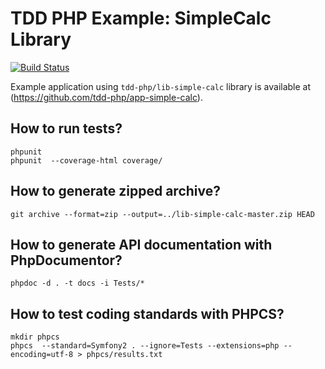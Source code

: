 TDD PHP Example: SimpleCalc Library
=========================

[![Build Status](https://secure.travis-ci.org/tdd-php/lib-simple-calc.png?branch=master)](http://travis-ci.org/tdd-php/lib-simple-calc)

Example application using `tdd-php/lib-simple-calc` library
is available at (https://github.com/tdd-php/app-simple-calc).

How to run tests?
-----------------

    phpunit
    phpunit  --coverage-html coverage/


How to generate zipped archive?
-------------------------------

    git archive --format=zip --output=../lib-simple-calc-master.zip HEAD


How to generate API documentation with PhpDocumentor?
-----------------------------------------------------

    phpdoc -d . -t docs -i Tests/*


How to test coding standards with PHPCS?
----------------------------------------

    mkdir phpcs
    phpcs  --standard=Symfony2 . --ignore=Tests --extensions=php --encoding=utf-8 > phpcs/results.txt
